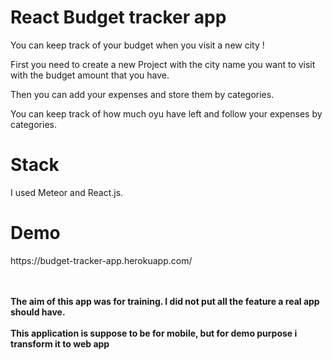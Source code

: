 <h1>React Budget tracker app</h1>

<p>You can keep track of your budget when you visit a new city !</p>

<p>First you need to create a new Project with the city name you want to visit with the budget amount that you have.</p>

<p>Then you can add your expenses and store them by categories.</p>

<p>You can keep track of how much oyu have left and follow your expenses by categories.</p>

<h1>Stack</h1>
<p>I used Meteor and React.js.</p>

<h1>Demo</h1>
<p>https://budget-tracker-app.herokuapp.com/</p>
<br/><br/>
<b>The aim of this app was for training. I did not put all the feature a real app should have.</b>
<br/><br/>
<b>This application is suppose to be for mobile, but for demo purpose i transform it to web app</b>
